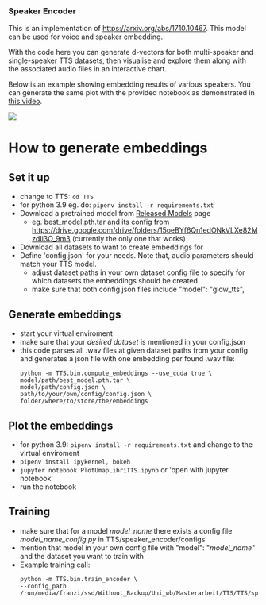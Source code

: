 ### Speaker Encoder
This is an implementation of https://arxiv.org/abs/1710.10467. This model can be used for voice and speaker embedding.

With the code here you can generate d-vectors for both multi-speaker and single-speaker TTS datasets, then visualise and explore them along with the associated audio files in an interactive chart.

Below is an example showing embedding results of various speakers. You can generate the same plot with the provided notebook as demonstrated in [this video](https://youtu.be/KW3oO7JVa7Q).

![](umap.png)

<!-- Download a pretrained model from [Released Models](https://github.com/mozilla/TTS/wiki/Released-Models) page.

To run the code, you need to follow the same flow as in TTS.

- Define 'config.json' for your needs. Note that, audio parameters should match your TTS model.
- Example training call ```python speaker_encoder/train.py --config_path speaker_encoder/config.json --data_path ~/Data/Libri-TTS/train-clean-360```
- Generate embedding vectors ```python speaker_encoder/compute_embeddings.py --use_cuda true /model/path/best_model.pth.tar model/config/path/config.json dataset/path/ output_path``` . This code parses all .wav files at the given dataset path and generates the same folder structure under the output path with the generated embedding files.
- Watch training on Tensorboard as in TTS -->

# How to generate embeddings
## Set it up
- change to TTS: ```cd TTS```
- for python 3.9 eg. do: ```pipenv install -r requirements.txt```
- Download a pretrained model from [Released Models](https://github.com/mozilla/TTS/wiki/Released-Models) page
    - eg. best_model.pth.tar and its config from https://drive.google.com/drive/folders/15oeBYf6Qn1edONkVLXe82MzdIi3O_9m3 (currently the only one that works)
- Download all datasets to want to create embeddings for
- Define 'config.json' for your needs. Note that, audio parameters should match your TTS model.
    - adjust dataset paths in your own dataset config file to specify for which datasets the embeddings should be created
    - make sure that both config.json files include "model": "glow_tts",

## Generate embeddings
- start your virtual enviroment
- make sure that your *desired dataset* is mentioned in your config.json
- this code parses all .wav files at given dataset paths from your config and generates a json file with one embedding per found .wav file:
     ```
    python -m TTS.bin.compute_embeddings --use_cuda true \
    model/path/best_model.pth.tar \
    model/path/config.json \
    path/to/your/own/config/config.json \
    folder/where/to/store/the/embeddings
    ```
    <!-- ```
    python -m TTS.bin.compute_embeddings --use_cuda true \
    /run/media/franzi/ssd/Without_Backup/Uni_wb/Masterarbeit/speaker_encoder_models/own_lstm/train_model_lstm-August-31-2021_02+03PM-d479d32d/best_model.pth.tar \
    /run/media/franzi/ssd/Without_Backup/Uni_wb/Masterarbeit/speaker_encoder_models/own_lstm/train_model_lstm-August-31-2021_02+03PM-d479d32d/config.json \
    TTS/speaker_encoder/configs/own_config_to_create_embed.json \
    /run/media/franzi/ssd/Without_Backup/Uni_wb/Masterarbeit/embeddings/asvspoof_19/own_lstm/
    ``` -->


## Plot the embeddings
- for python 3.9: ```pipenv install -r requirements.txt``` and change to the virtual enviroment
- ```pipenv install ipykernel, bokeh```
- ```jupyter notebook PlotUmapLibriTTS.ipynb``` or 'open with jupyter notebook'
- run the notebook

## Training
- make sure that for a model *model_name* there exists a config file *model_name_config.py* in TTS/speaker_encoder/configs
- mention that model in your own config file with "model": "*model_name*" and the dataset you want to train with
- Example training call:
    ```
    python -m TTS.bin.train_encoder \
    --config_path /run/media/franzi/ssd/Without_Backup/Uni_wb/Masterarbeit/TTS/TTS/speaker_encoder/configs/own_config_to_train_model.json
    ```
